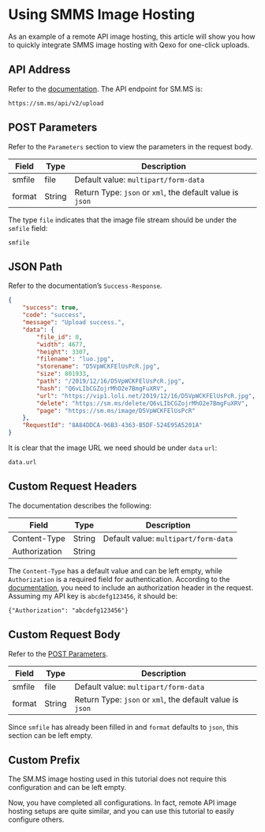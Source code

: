 # Using SMMS Image Hosting

As an example of a remote API image hosting, this article will show you how to quickly integrate SMMS image hosting with Qexo for one-click uploads.

## API Address

Refer to the [documentation](https://doc.sm.ms/#api-Image-Upload). The API endpoint for SM.MS is:
```
https://sm.ms/api/v2/upload
```

## POST Parameters

Refer to the `Parameters` section to view the parameters in the request body.

| Field   | Type  | Description                                  |
| ------- | ----- | -------------------------------------------- |
| smfile  | file  | Default value: `multipart/form-data`         |
| format  | String | Return Type: `json` or `xml`, the default value is `json` |

The type `file` indicates that the image file stream should be under the `smfile` field:
```
smfile
```

## JSON Path

Refer to the documentation’s `Success-Response`.

```json
{
    "success": true,
    "code": "success",
    "message": "Upload success.",
    "data": {
        "file_id": 0,
        "width": 4677,
        "height": 3307,
        "filename": "luo.jpg",
        "storename": "D5VpWCKFElUsPcR.jpg",
        "size": 801933,
        "path": "/2019/12/16/D5VpWCKFElUsPcR.jpg",
        "hash": "Q6vLIbCGZojrMhO2e7BmgFuXRV",
        "url": "https://vip1.loli.net/2019/12/16/D5VpWCKFElUsPcR.jpg",
        "delete": "https://sm.ms/delete/Q6vLIbCGZojrMhO2e7BmgFuXRV",
        "page": "https://sm.ms/image/D5VpWCKFElUsPcR"
    },
    "RequestId": "8A84DDCA-96B3-4363-B5DF-524E95A5201A"
}
```

It is clear that the image URL we need should be under `data` `url`:
```
data.url
```

## Custom Request Headers

The documentation describes the following:

| Field          | Type   | Description                |
| -------------- | ------ | -------------------------- |
| Content-Type   | String | Default value: `multipart/form-data` |
| Authorization  | String |                            |

The `Content-Type` has a default value and can be left empty, while `Authorization` is a required field for authentication. According to the [documentation](https://doc.sm.ms/#api-_), you need to include an authorization header in the request. Assuming my API key is `abcdefg123456`, it should be:
```
{"Authorization": "abcdefg123456"}
```

## Custom Request Body

Refer to the [POST Parameters](#post-parameters).

| Field   | Type  | Description                                  |
| ------- | ----- | -------------------------------------------- |
| smfile  | file  | Default value: `multipart/form-data`         |
| format  | String | Return Type: `json` or `xml`, the default value is `json` |

Since `smfile` has already been filled in and `format` defaults to `json`, this section can be left empty.

## Custom Prefix

The SM.MS image hosting used in this tutorial does not require this configuration and can be left empty.

Now, you have completed all configurations. In fact, remote API image hosting setups are quite similar, and you can use this tutorial to easily configure others.